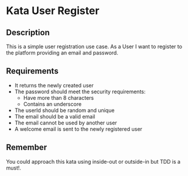 # Kata User Register

## Description

This is a simple user registration use case. As a User I want to register to the platform providing an email and
password.

## Requirements

- It returns the newly created user
- The password should meet the security requirements:
    - Have more than 8 characters
    - Contains an underscore
- The userId should be random and unique
- The email should be a valid email
- The email cannot be used by another user
- A welcome email is sent to the newly registered user

## Remember

You could approach this kata using inside-out or outside-in but TDD is a must!.